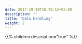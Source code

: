 ```yaml
---
date: 2017-10-18T16:48:12+02:00
description: ""
title: "Data handling"
weight: 2
---
```


{{% children description="true"   %}}
